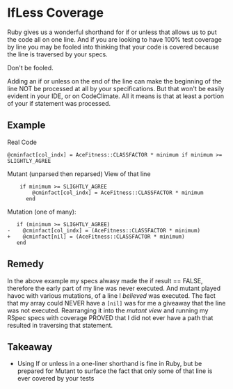 # IfLess Coverage

Ruby gives us a wonderful shorthand for if or unless that allows us to put the code all on one line. And
if you are looking to have 100% test coverage by line you may be fooled into thinking that
your code is covered because the line is traversed by your specs.

Don't be fooled.

Adding an if or unless on the end of the line can make the beginning of the line NOT be processed at all by your specifications. But that won't be easily evident in your IDE, or on CodeClimate. All it means is that at least a portion of your if statement was processed.

## Example

Real Code
```
@cminfact[col_indx] = AceFitness::CLASSFACTOR * minimum if minimum >= SLIGHTLY_AGREE
```

Mutant (unparsed then reparsed) View of that line
```
    if minimum >= SLIGHTLY_AGREE
        @cminfact[col_indx] = AceFitness::CLASSFACTOR * minimum
      end
```

Mutation (one of many):
```
   if (minimum >= SLIGHTLY_AGREE)
-    @cminfact[col_indx] = (AceFitness::CLASSFACTOR * minimum)
+    @cminfact[nil] = (AceFitness::CLASSFACTOR * minimum)
   end
```

## Remedy

In the above example my specs alwasy made the if result == FALSE, therefore the early part of my line was never executed. And mutant played havoc with various mutations, of a line I *believed* was executed. The fact that my array could NEVER have a `[nil]` was for me a  giveaway that the line was not executed. Rearranging it into the *mutant view* and running my RSpec specs with coverage PROVED that I did not ever have a path that resulted in traversing that statement.


## Takeaway

- Using If or unless in a one-liner shorthand is fine in Ruby, but be prepared for Mutant to surface the fact that only some of that line is ever covered by your tests